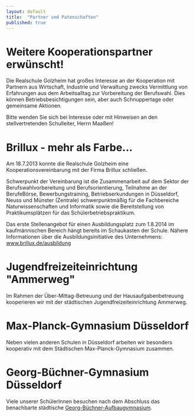 ```yaml
---
layout: default
title:  "Partner und Patenschaften"
published: true
---
```



# Weitere Kooperationspartner erwünscht!

Die Realschule Golzheim hat großes Interesse an der Kooperation mit Partnern aus Wirtschaft, Industrie und Verwaltung zwecks Vermittlung von Erfahrungen aus dem Arbeitsalltag zur Vorbereitung der Berufswahl. Dies können Betriebsbesichtigungen sein, aber auch Schnuppertage oder gemeinsame Aktionen.

Bitte wenden Sie sich bei Interesse oder mit Hinweisen an den stellvertretenden Schulleiter, Herrn Maaßen! 


# Brillux - mehr als Farbe...

Am 18.7.2013 konnte die Realschule Golzheim eine Kooperationsvereinbarung mit der Firma Brillux schließen.

Schwerpunkt der Vereinbarung ist die Zusammenarbeit auf dem Sektor der Berufswahlvorbereitung und Berufsorientierung, Teilnahme an der BerufeBörse, Bewerbungstraining, Betriebserkundungen in Düsseldorf, Neuss und Münster (Zentrale) schwerpunktmäßig für die Fachbereiche Naturwissenschaften und Informatik sowie die Bereitstellung von Praktikumsplätzen für das Schülerbetriebspraktikum.

Das erste Stellenangebot für einen Ausbildungsplatz zum 1.8.2014 im kaufmännischen Bereich hängt bereits im Schaukasten der Schule. 
Nähere Informationen über die Ausbildungsinitiative des Unternehmens: www.brillux.de/ausbildung 

# Jugendfreizeiteinrichtung "Ammerweg"

Im Rahmen der Über-Mittag-Betreuung und der Hausaufgabenbetreuung kooperieren wir mit der städtischen Jugendfreizeiteinrichtung Ammerweg. 

# Max-Planck-Gymnasium Düsseldorf

Neben vielen anderen Schulen in Düsseldorf arbeiten wir besonders kooperativ mit dem Städtischen Max-Planck-Gymnasium zusammen. 

# Georg-Büchner-Gymnasium Düsseldorf

Viele unserer SchülerInnen besuchen nach dem Abschluss das benachbarte städtische [Georg-Büchner-Aufbaugymnasium](http://www.georg-buechner-aufbaugymnasium.de/). 


<!--
# Aquazoo Düsseldorf

Im Rahmen unserer Kooperation mit dem Aquazoo Löbbecke Museum Düsseldorf möchten wir: 

- Unterrichtsveranstaltungen im Aquazoo nutzen und sie intensiv begleiten, 
- Angebote des Aquazoos in unser Schulprogramm und die schuleigenen Lehrpläne einbetten, 
- möglichst viele Unterrichtsfächer einbeziehen, 
- einen regelmäßigen Erfahrungsaustausch zwischen Lehrern und Zoopädagogen ermöglichen, 
- den Zoopädagogen intensive Einblicke in die Schule ermöglichen und somit eine schülergerechte Weiterentwicklung der pädagogischen Angebote des Aquazoos unterstützen, 
- Fortbildungen für unsere Lehrer ermöglichen, 
- die angewendeten Methoden und die Zielerreichung evaluieren. 

Am 18. September 2003 vereinbarten die Agnes-Miegel-Realschule und der Aquazoo eine entsprechende Zusammenarbeit, von der beide Seiten profitieren. Besonders die naturwissenschaftlich orientierten Wahlpflichtkurse unserer Schule beteiligen sich aktiv an der Kooperation. 


## Der Aquazoo bietet:

In diese Kooperation werden alle Klassenstufen mit speziellen Projekten einbezogen. Im Rahmen eines Schüleraustausches des 8fs Kurses konnten wir sogar bereits unsere französische Partnerschule Collège J.B. de la Quintinye, Noisy-le-Roi bei Paris integrieren. Unter Betreuung durch die Kollegin Mme Riehl aus unserer Partnerschule in Noisy und Herrn Maaßen haben Schüler Arbeitsbögen des Aquazoos zum Thema „Lungen- und Kiemenatmung“ ins Französische übersetzt.

Halbjährlich kommen Vertreter beider Einrichtungen zusammen, um sich über abgeschlossene, laufende und zukünftige Projekte auszutauschen und diese zu evaluieren. Bei den Treffen erfolgt auch eine grundsätzliche Bewertung der Zusammenarbeit, bei der jeweils einvernehmlich über die Fortführung oder Aufhebung der Vereinbarung entschieden wird.

Außerdem werden zwischen Konrektor Herr Maaßen und Herrn Dr. Finke (Aquazoo) Themenbereiche für den Unterricht und besondere Veranstaltungen abgesprochen. 

## Die Realschule Golzheim bietet:

- Erstellung von Unterrichtsmaterialien durch Lehrkräfte,
- Erstellung von Materialien für den Freizeitbereich bzw. Ausstellungen durch Schüler oder Lehrkräfte,
- Entwicklung und Durchführung von Projektunterricht im Aquazoo,
- Die Möglichkeit zur Evaluation von Veranstaltungen im Aquazoo durch die Zoopädagogen,
- Mitwirkung bei Aktionen wie Pressebesuchen, TV-Produktionen, Großveranstaltungen,
- Einbeziehung von Schülern in die pädagogische Arbeit des Aquazoos (z.B. Kinder führen Kinder). 

Außerdem führen die Sozialwissenschaftskurse der 10. Klassen eine Besucherumfrage im Aquazoo durch. 

## Geplante Projekte in Jahrgangsstufe 6

- Unterrichtsgang im Fach Biologie: „Anpassung an den Lebensraum“, z.B. mit Themen wie Fische oder Reptilien 
- Durchführung einer Klassenarbeit im Fach Deutsch in den Räumen des Aquazoos zum Thema „Tierbeschreibung“. Die besten Aufsätze werden an den Aquazoo weitergegeben und können am Fenster des betroffenen Tiergeheges ausgestellt und im Rahmen der pädagogischen Arbeit des Aquazoos weiterverwendet werden. Die ersten Ergebnisse zum Thema „Elli, die Schlange“ wurden ebenfalls am 18. September 2003 von Schülerinnen der Klasse 6c feierlich überreicht.
- Unterrichtsprojekte im Fach Kunst zu den Themen „Tarnung/Warnung im Tierreich“ und „Unterwasserwelten“. Die besten Zeichnungen können im Aquazoo ausgestellt werden.
- Naturschutzprojekt Biologie (evtl. fächerübergreifend) „Amphibien brauchen Hilfe“. 
- Entwicklung eines zukunftsorientierten Konzeptes über Schutzmaßnahmen im Rahmen eines Workshops- 

-->

<!-- 
# Schule "Jean-Baptiste de la Quintiye-Noisi"

Im Rahmen unseres Schüleraustausches kooperieren wir mit einer Schule in der Nähe von Versailles/Frankreich.
Nähere Informationen über den Schüleraustausch stehen auf dieser Seite.
Und die Website unserer Partnerschule finden Sie hier. 
-->

